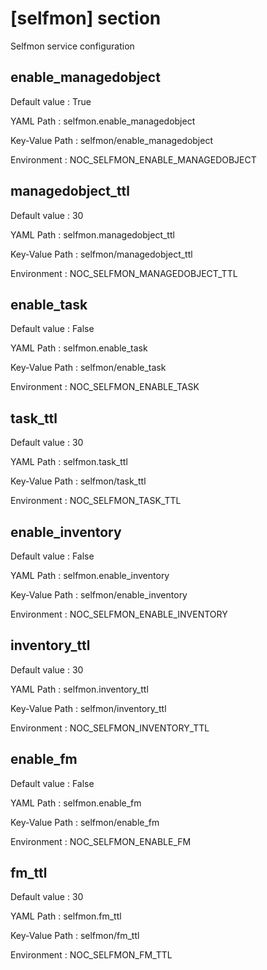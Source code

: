 # [selfmon] section
Selfmon service configuration

## enable_managedobject

Default value
:   True

YAML Path
:   selfmon.enable_managedobject

Key-Value Path
:   selfmon/enable_managedobject

Environment
:   NOC_SELFMON_ENABLE_MANAGEDOBJECT

## managedobject_ttl

Default value
:   30

YAML Path
:   selfmon.managedobject_ttl

Key-Value Path
:   selfmon/managedobject_ttl

Environment
:   NOC_SELFMON_MANAGEDOBJECT_TTL

## enable_task

Default value
:   False

YAML Path
:   selfmon.enable_task

Key-Value Path
:   selfmon/enable_task

Environment
:   NOC_SELFMON_ENABLE_TASK

## task_ttl

Default value
:   30

YAML Path
:   selfmon.task_ttl

Key-Value Path
:   selfmon/task_ttl

Environment
:   NOC_SELFMON_TASK_TTL

## enable_inventory

Default value
:   False

YAML Path
:   selfmon.enable_inventory

Key-Value Path
:   selfmon/enable_inventory

Environment
:   NOC_SELFMON_ENABLE_INVENTORY

## inventory_ttl

Default value
:   30

YAML Path
:   selfmon.inventory_ttl

Key-Value Path
:   selfmon/inventory_ttl

Environment
:   NOC_SELFMON_INVENTORY_TTL

## enable_fm

Default value
:   False

YAML Path
:   selfmon.enable_fm

Key-Value Path
:   selfmon/enable_fm

Environment
:   NOC_SELFMON_ENABLE_FM

## fm_ttl

Default value
:   30

YAML Path
:   selfmon.fm_ttl

Key-Value Path
:   selfmon/fm_ttl

Environment
:   NOC_SELFMON_FM_TTL
